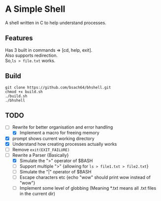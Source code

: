 # A Simple Shell
A shell written in C to help understand processes.

## Features
Has 3 built in commands => [cd, help, exit].\
Also supports redirection.\
So,`ls > file.txt` works.

## Build
`git clone https://github.com/bsach64/bhshell.git`\
`chmod +x build.sh`\
`./build.sh`\
`./bhshell`

## TODO
- [ ] Rewrite for better organisation and error handling
    - [x] Implement a macro for freeing memory
- [x] prompt shows current working directory
- [x] Understand how creating processes actually works
- [ ] Remove `exit(EXIT_FAILURE)`
- [ ] Rewrite a Parser {Basically}
    - [x] Simulate the ">" operator of $BASH
    - [ ] Support multiple ">" {allowing for `ls > file1.txt > file2.txt`}
    - [ ] Simulate the "|" operator of $BASH
    - [ ] Escape characters etc {echo "wow" should print wow instead of "wow"}
    - [ ] Implement some level of globbing (Meaning *.txt means all .txt files in the current dir)
